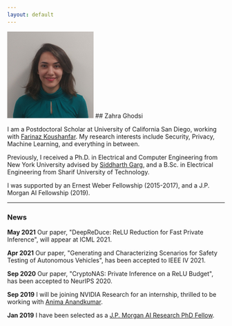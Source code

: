 ```yaml
---
layout: default
---
```


<img class="profile-picture" src="zahra.png">
## Zahra Ghodsi

I am a Postdoctoral Scholar at University of California San Diego, working with [Farinaz Koushanfar](https://farinaz.eng.ucsd.edu/). My research interests include Security, Privacy, Machine Learning, and everything in between.

Previously, I received a Ph.D. in Electrical and Computer Engineering from New York University advised by [Siddharth Garg](http://wp.nyu.edu/ensure_group/), and a B.Sc. in Electrical Engineering from Sharif University of Technology.

I was supported by an Ernest Weber Fellowship (2015-2017), and a J.P. Morgan AI Fellowship (2019).

---

### News
**May 2021** Our paper, "DeepReDuce: ReLU Reduction for Fast Private Inference", will appear at ICML 2021.

**Apr 2021** Our paper, "Generating and Characterizing Scenarios for Safety Testing of Autonomous Vehicles", has been accepted to IEEE IV 2021.

**Sep 2020** Our paper, "CryptoNAS: Private Inference on a ReLU Budget", has been accepted to NeurIPS 2020.

**Sep 2019** I will be joining NVIDIA Research for an internship, thrilled to be working with [Anima Anandkumar](https://research.nvidia.com/person/anima-anandkumar).

**Jan 2019** I have been selected as a [J.P. Morgan AI Research PhD Fellow](https://www.jpmorgan.com/country/US/en/technology/ai/awards/phd-fellowship-award-recipients).

